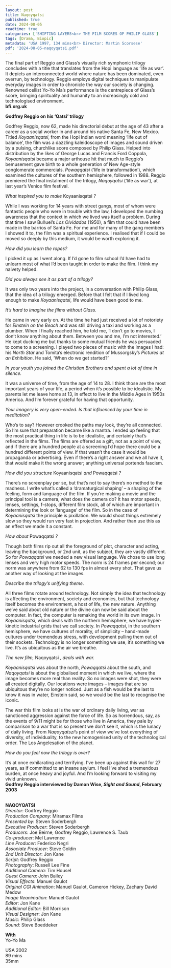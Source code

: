 ```yaml
---
layout: post
title: Naqoyqatsi
published: true
date: 2024-08-05
readtime: true
categories: ['SHIFTING LAYERS<br> THE FILM SCORES OF PHILIP GLASS']
tags: [Drama, Biopic]
metadata: 'USA 1997, 134 mins<br> Director: Martin Scorsese'
pdf: '2024-08-05-naqoyqatsi.pdf'
---
```


The final part of Reggio and Glass’s visually rich symphonic trilogy concludes with a title that translates from the Hopi language as ‘life as war’. It depicts an interconnected world where nature has been dominated, even overrun, by technology. Reggio employs digital techniques to manipulate everyday images in order to chronicle the way our society is changing. Renowned cellist Yo-Yo Ma’s performance is the centrepiece of Glass’s score, bringing spirituality and humanity to an increasingly cold and technologised environment.  
**bfi.org.uk**  

**Godfrey Reggio on his ‘Qatsi’ trilogy**

Godfrey Reggio, now 62, made his directorial debut at the age of 43 after a career as a social worker in and around his native Santa Fe, New Mexico. Titled _Koyaanisqatsi_, from the Hopi Indian word meaning ‘life out of balance’, the film was a dazzling kaleidoscope of images and sound driven by a pulsing, churchlike score composed by Philip Glass. Helped into distribution by the likes of George Lucas and Francis Ford Coppola, _Koyaanisqatsi_ became a major arthouse hit that much to Reggio’s bemusement gave birth to a whole generation of New Age-style conglomerate commercials. _Powaqqatsi_ (‘life in transformation’), which examined the cultures of the southern hemisphere, followed in 1988. Reggio premiered the final instalment of the trilogy, _Naqoyqatsi_ (‘life as war’), at last year’s Venice film festival.

_What inspired you to make_ Koyaanisqatsi _?_

While I was working for 14 years with street gangs, most of whom were fantastic people who were in trouble with the law, I developed the numbing awareness that the context in which we lived was itself a problem. During that time I saw Buñuel’s _Los Olvidados_ (1950), a film that could have been made in the barrios of Santa Fe. For me and for many of the gang members I showed it to, the film was a spiritual experience. I realised that if I could be moved so deeply by this medium, it would be worth exploring it.

_How did you learn the ropes?_

I picked it up as I went along. If I’d gone to film school I’d have had to unlearn most of what I’d been taught in order to make the film. I think my naivety helped.

_Did you always see it as part of a trilogy?_

It was only two years into the project, in a conversation with Philip Glass, that the idea of a trilogy emerged. Before that I felt that if l lived long enough to make _Koyaanisqatsi_, life would have been good to me.

_It’s hard to imagine the films without Glass._

He came in very early on. At the time he had just received a lot of notoriety for _Einstein on the Beach_ and was still driving a taxi and working as a plumber. When I finally reached him, he told me, ‘I don’t go to movies, I don’t know anything about them. Between you and me, I’m not interested.’ He kept ducking me but thanks to some mutual friends he was persuaded to come to a screening. I played two pieces of music with the images I had: his _North Star_ and Tomita’s electronic rendition of Mussorgsky’s _Pictures at an Exhibition_. He said, ‘When do we get started?’

_In your youth you joined the Christian Brothers and spent a lot of time in silence._

It was a universe of time, from the age of 14 to 28. I think those are the most important years of your life, a period when it’s possible to be idealistic. My parents let me leave home at 13, in effect to live in the Middle Ages in 1950s America. And I’m forever grateful for having that opportunity.

_Your imagery is very open-ended. Is that influenced by your time in meditation?_

Who’s to say? However crooked the paths may look, they’re all connected. So I’m sure that preparation became like a mantra. I ended up feeling that the most practical thing in life is to be idealistic, and certainly that’s reflected in the films. The films are offered as a gift, not as a point of view, and if there are a hundred people at a screening I’d hope there could be a hundred different points of view. If that wasn’t the case it would be propaganda or advertising. Even if there’s a right answer and we all have it, that would make it the wrong answer; anything universal portends fascism.

_How did you structure_ Koyaanisqatsi _and_ Powaqqatsi _?_

There’s no screenplay per se, but that’s not to say there’s no method to the madness. I write what’s called a ‘dramaturgical shaping’ – a shaping of the feeling, form and language of the film. If you’re making a movie and the principal tool is a camera, what does the camera do? It has motor speeds, lenses, settings, f-stops, different film stock, all of which are important in determining the look or ‘language’ of the film. So in the case of _Koyaanisqatsi_ the principle is pixillation. We would shoot things extremely slow so they would run very fast in projection. And rather than use this as an effect we made it a constant.

_How about_ Powaqqatsi _?_

Though both films rip out all the foreground of plot, character and acting, leaving the background, or 2nd unit, as the subject, they are vastly different. So for _Powaqqatsi_ we needed a new visual language. We chose to use long lenses and very high motor speeds. The norm is 24 frames per second; our norm was anywhere from 62 to 130 fps in almost every shot. That gave us another way of looking at the images.

_Describe the trilogy’s unifying theme._

All three films rotate around technology. Not simply the idea that technology is affecting the environment, society and economics, but that technology itself becomes the environment, a host of life, the new nature. Anything we’ve said about old nature or the divine can now be said about the computer. In fact, the computer is remaking the world in its own image. In _Koyaanisqatsi_, which deals with the northern hemisphere, we have hyper-kinetic industrial grids that we call society. In _Powaqqatsi_, in the southern hemisphere, we have cultures of morality, of simplicity – hand-made cultures under tremendous stress, with development pulling them out of their sockets. Technology is no longer something we use, it’s something we live. It’s as ubiquitous as the air we breathe.

_The new film,_ Naqoyqatsi _, deals with war._

_Koyaanisqatsi_ was about the north, _Powaqqatsi_ about the south, and _Naqoyqatsi_ is about the globalised moment in which we live, where the image becomes more real than reality. So no images were shot, they were all created digitally. Our locations were images – images that are so ubiquitous they’re no longer noticed. Just as a fish would be the last to know it was in water, Einstein said, so we would be the last to recognise the iconic.

The war this film looks at is the war of ordinary daily living, war as sanctioned aggression against the force of life. So as horrendous, say, as the events of 9/11 might be for those who live in America, they pale by comparison to a war that is so present we don’t see it, which is the lunacy of daily living. From _Naqoyqatszi_’s point of view we’ve lost everything of diversity, of individuality, to the new homogenised unity of the technological order. The Los Angelesation of the planet.

_How do you feel now the trilogy is over?_

It’s at once exhilarating and terrifying. I’ve been up against this wall for 27 years, as if committed to an insane asylum. I feel I’ve shed a tremendous burden, at once heavy and joyful. And I’m looking forward to visiting my vivid unknown.  
**Godfrey Reggio interviewed by Damon Wise, _Sight and Sound_, February 2003**  
<br>

**NAQOYQATSI**  
_Director_: Godfrey Reggio  
_Production Company_: Miramax Films  
_Presented by_: Steven Soderbergh  
_Executive Producer_: Steven Soderbergh  
_Producers_: Joe Beirne, Godfrey Reggio, Lawrence S. Taub  
_Co-producer_: Mel Lawrence  
_Line Producer_: Federico Negri  
_Associate Producer_: Steve Goldin  
_2nd Unit Director_: Jon Kane  
_Script_: Godfrey Reggio  
_Photography_: Russell Lee Fine  
_Additional Camera_: Tim Housel  
_Guest Camera_: John Bailey  
_Visual Effects_: Manuel Gaulot  
_Original CGI Animation_: Manuel Gaulot, Cameron Hickey, Zachary David Medow  
_Image Reanimation_: Manuel Gaulot  
_Editor_: Jon Kane  
_Additional Editor_: Bill Morrison  
_Visual Designer_: Jon Kane  
_Music_: Philip Glass  
_Sound_: Steve Boeddeker  

**With**  
Yo-Yo Ma  

USA 2002  
89 mins  
35mm  

<!--stackedit_data:
eyJoaXN0b3J5IjpbMzU0MDU3Mjg5LC01ODkwMjI3OTcsNzMwOT
k4MTE2XX0=
-->